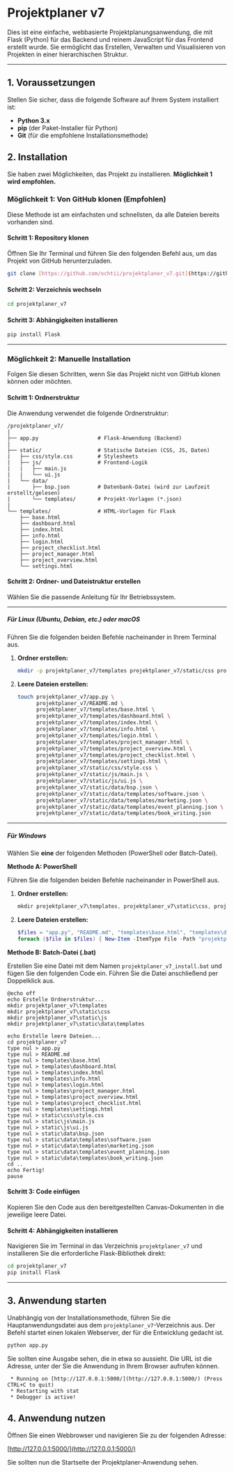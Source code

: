 # Projektplaner v7

Dies ist eine einfache, webbasierte Projektplanungsanwendung, die mit Flask (Python) für das Backend und reinem JavaScript für das Frontend erstellt wurde. Sie ermöglicht das Erstellen, Verwalten und Visualisieren von Projekten in einer hierarchischen Struktur.

---

## 1. Voraussetzungen

Stellen Sie sicher, dass die folgende Software auf Ihrem System installiert ist:

* **Python 3.x**
* **pip** (der Paket-Installer für Python)
* **Git** (für die empfohlene Installationsmethode)

## 2. Installation

Sie haben zwei Möglichkeiten, das Projekt zu installieren. **Möglichkeit 1 wird empfohlen.**

### Möglichkeit 1: Von GitHub klonen (Empfohlen)

Diese Methode ist am einfachsten und schnellsten, da alle Dateien bereits vorhanden sind.

#### Schritt 1: Repository klonen

Öffnen Sie Ihr Terminal und führen Sie den folgenden Befehl aus, um das Projekt von GitHub herunterzuladen.

```bash
git clone [https://github.com/ochtii/projektplaner_v7.git](https://github.com/ochtii/projektplaner_v7.git) projektplaner_v7
```

#### Schritt 2: Verzeichnis wechseln

```bash
cd projektplaner_v7
```

#### Schritt 3: Abhängigkeiten installieren

```bash
pip install Flask
```

---

### Möglichkeit 2: Manuelle Installation

Folgen Sie diesen Schritten, wenn Sie das Projekt nicht von GitHub klonen können oder möchten.

#### Schritt 1: Ordnerstruktur

Die Anwendung verwendet die folgende Ordnerstruktur:

```
/projektplaner_v7/
|
├── app.py                   # Flask-Anwendung (Backend)
|
├── static/                  # Statische Dateien (CSS, JS, Daten)
|   ├── css/style.css        # Stylesheets
|   ├── js/                  # Frontend-Logik
|   |   ├── main.js
|   |   └── ui.js
|   └── data/
|       ├── bsp.json         # Datenbank-Datei (wird zur Laufzeit erstellt/gelesen)
|       └── templates/       # Projekt-Vorlagen (*.json)
|
└── templates/               # HTML-Vorlagen für Flask
    ├── base.html
    ├── dashboard.html
    ├── index.html
    ├── info.html
    ├── login.html
    ├── project_checklist.html
    ├── project_manager.html
    ├── project_overview.html
    └── settings.html
```

#### Schritt 2: Ordner- und Dateistruktur erstellen

Wählen Sie die passende Anleitung für Ihr Betriebssystem.

---
##### **Für Linux (Ubuntu, Debian, etc.) oder macOS**

Führen Sie die folgenden beiden Befehle nacheinander in Ihrem Terminal aus.

1.  **Ordner erstellen:**
    ```bash
    mkdir -p projektplaner_v7/templates projektplaner_v7/static/css projektplaner_v7/static/js projektplaner_v7/static/data/templates
    ```
2.  **Leere Dateien erstellen:**
    ```bash
    touch projektplaner_v7/app.py \
          projektplaner_v7/README.md \
          projektplaner_v7/templates/base.html \
          projektplaner_v7/templates/dashboard.html \
          projektplaner_v7/templates/index.html \
          projektplaner_v7/templates/info.html \
          projektplaner_v7/templates/login.html \
          projektplaner_v7/templates/project_manager.html \
          projektplaner_v7/templates/project_overview.html \
          projektplaner_v7/templates/project_checklist.html \
          projektplaner_v7/templates/settings.html \
          projektplaner_v7/static/css/style.css \
          projektplaner_v7/static/js/main.js \
          projektplaner_v7/static/js/ui.js \
          projektplaner_v7/static/data/bsp.json \
          projektplaner_v7/static/data/templates/software.json \
          projektplaner_v7/static/data/templates/marketing.json \
          projektplaner_v7/static/data/templates/event_planning.json \
          projektplaner_v7/static/data/templates/book_writing.json
    ```

---
##### **Für Windows**

Wählen Sie **eine** der folgenden Methoden (PowerShell oder Batch-Datei).

**Methode A: PowerShell**

Führen Sie die folgenden beiden Befehle nacheinander in PowerShell aus.

1.  **Ordner erstellen:**
    ```powershell
    mkdir projektplaner_v7\templates, projektplaner_v7\static\css, projektplaner_v7\static\js, projektplaner_v7\static\data\templates
    ```
2.  **Leere Dateien erstellen:**
    ```powershell
    $files = "app.py", "README.md", "templates\base.html", "templates\dashboard.html", "templates\index.html", "templates\info.html", "templates\login.html", "templates\project_manager.html", "templates\project_overview.html", "templates\project_checklist.html", "templates\settings.html", "static\css\style.css", "static\js\main.js", "static\js\ui.js", "static\data\bsp.json", "static\data\templates\software.json", "static\data\templates\marketing.json", "static\data\templates\event_planning.json", "static\data\templates\book_writing.json"
    foreach ($file in $files) { New-Item -ItemType File -Path "projektplaner_v7\$file" }
    ```

**Methode B: Batch-Datei (.bat)**

Erstellen Sie eine Datei mit dem Namen `projektplaner_v7_install.bat` und fügen Sie den folgenden Code ein. Führen Sie die Datei anschließend per Doppelklick aus.

```batch
@echo off
echo Erstelle Ordnerstruktur...
mkdir projektplaner_v7\templates
mkdir projektplaner_v7\static\css
mkdir projektplaner_v7\static\js
mkdir projektplaner_v7\static\data\templates

echo Erstelle leere Dateien...
cd projektplaner_v7
type nul > app.py
type nul > README.md
type nul > templates\base.html
type nul > templates\dashboard.html
type nul > templates\index.html
type nul > templates\info.html
type nul > templates\login.html
type nul > templates\project_manager.html
type nul > templates\project_overview.html
type nul > templates\project_checklist.html
type nul > templates\settings.html
type nul > static\css\style.css
type nul > static\js\main.js
type nul > static\js\ui.js
type nul > static\data\bsp.json
type nul > static\data\templates\software.json
type nul > static\data\templates\marketing.json
type nul > static\data\templates\event_planning.json
type nul > static\data\templates\book_writing.json
cd ..
echo Fertig!
pause
```

#### Schritt 3: Code einfügen

Kopieren Sie den Code aus den bereitgestellten Canvas-Dokumenten in die jeweilige leere Datei.

#### Schritt 4: Abhängigkeiten installieren

Navigieren Sie im Terminal in das Verzeichnis `projektplaner_v7` und installieren Sie die erforderliche Flask-Bibliothek direkt:

```bash
cd projektplaner_v7
pip install Flask
```

---

## 3. Anwendung starten

Unabhängig von der Installationsmethode, führen Sie die Hauptanwendungsdatei aus dem `projektplaner_v7`-Verzeichnis aus. Der Befehl startet einen lokalen Webserver, der für die Entwicklung gedacht ist.

```bash
python app.py
```

Sie sollten eine Ausgabe sehen, die in etwa so aussieht. Die URL ist die Adresse, unter der Sie die Anwendung in Ihrem Browser aufrufen können.

```
 * Running on [http://127.0.0.1:5000/](http://127.0.0.1:5000/) (Press CTRL+C to quit)
 * Restarting with stat
 * Debugger is active!
```

## 4. Anwendung nutzen

Öffnen Sie einen Webbrowser und navigieren Sie zu der folgenden Adresse:

[http://127.0.0.1:5000/](http://127.0.0.1:5000/)

Sie sollten nun die Startseite der Projektplaner-Anwendung sehen.
